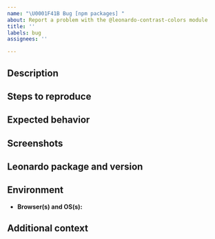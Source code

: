 ```yaml
---
name: "\U0001F41B Bug [npm packages] "
about: Report a problem with the @leonardo-contrast-colors module
title: ''
labels: bug
assignees: ''

---
```


## Description
<!-- Describe the problem you're having -->


## Steps to reproduce
<!-- Include code examples or error messages if you have them -->


## Expected behavior
<!-- Describe what you expected to happen -->


## Screenshots
<!-- If applicable, add screenshots to help explain the problem -->

## Leonardo package and version
<!--ie:  **@leonardo-contrast-colors version:**  2.13.0 -->


## Environment
 - **Browser(s) and OS(s):** <!-- Chrome 75.0.3770.142 on Win 10 -->

## Additional context
<!-- Provide any additional information that might help us debug the issue -->
